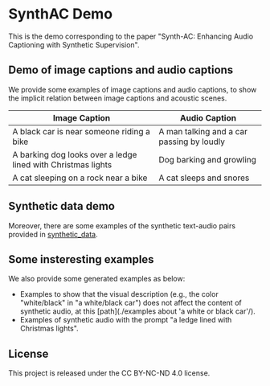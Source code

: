 # SynthAC Demo

This is the demo corresponding to the paper "Synth-AC: Enhancing Audio Captioning with Synthetic Supervision".

## Demo of image captions and audio captions

We provide some examples of image captions and audio captions, to show the implicit relation between image captions and acoustic scenes.

| Image Caption                                                | Audio Caption                             |
| ------------------------------------------------------------ | ----------------------------------------- |
| A black car is near someone riding a bike                    | A man talking and a car passing by loudly |
| A barking dog looks over a ledge lined with Christmas lights | Dog barking and growling                  |
| A cat sleeping on a rock near a bike                         | A cat sleeps and snores                   |


## Synthetic data demo

Moreover, there are some examples of the synthetic text-audio pairs provided in [synthetic_data](./synthetic_data/).  

## Some insteresting examples

We also provide some generated examples as below:
- Examples to show that the visual description (e.g., the color "white/black" in "a white/black car") does not affect the content of synthetic audio, at this [path](./examples about 'a white or black car'/).
- Examples of synthetic audio with the prompt "a ledge lined with Christmas lights".

## License

This project is released under the CC BY-NC-ND 4.0 license.
